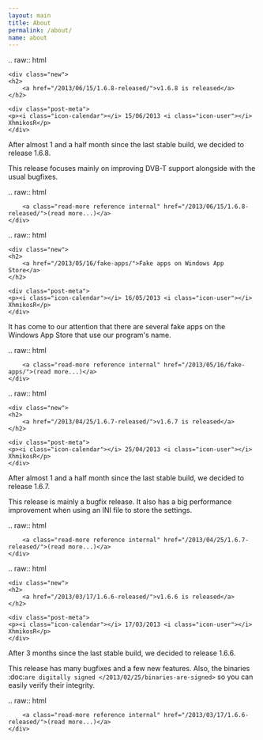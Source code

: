 ```yaml
---
layout: main
title: About
permalink: /about/
name: about
---
```


.. raw:: html

    <div class="new">
    <h2>
        <a href="/2013/06/15/1.6.8-released/">v1.6.8 is released</a>
    </h2>

    <div class="post-meta">
    <p><i class="icon-calendar"></i> 15/06/2013 <i class="icon-user"></i> XhmikosR</p>
    </div>

After almost 1 and a half month since the last stable build, we decided to release 1.6.8.

This release focuses mainly on improving DVB-T support alongside with the usual bugfixes.

.. raw:: html

        <a class="read-more reference internal" href="/2013/06/15/1.6.8-released/">(read more...)</a>
    </div>
.. raw:: html

    <div class="new">
    <h2>
        <a href="/2013/05/16/fake-apps/">Fake apps on Windows App Store</a>
    </h2>

    <div class="post-meta">
    <p><i class="icon-calendar"></i> 16/05/2013 <i class="icon-user"></i> XhmikosR</p>
    </div>

It has come to our attention that there are several fake apps on the Windows App Store
that use our program's name.

.. raw:: html

        <a class="read-more reference internal" href="/2013/05/16/fake-apps/">(read more...)</a>
    </div>
.. raw:: html

    <div class="new">
    <h2>
        <a href="/2013/04/25/1.6.7-released/">v1.6.7 is released</a>
    </h2>

    <div class="post-meta">
    <p><i class="icon-calendar"></i> 25/04/2013 <i class="icon-user"></i> XhmikosR</p>
    </div>

After almost 1 and a half month since the last stable build, we decided to release 1.6.7.

This release is mainly a bugfix release. It also has a big performance improvement
when using an INI file to store the settings.

.. raw:: html

        <a class="read-more reference internal" href="/2013/04/25/1.6.7-released/">(read more...)</a>
    </div>
.. raw:: html

    <div class="new">
    <h2>
        <a href="/2013/03/17/1.6.6-released/">v1.6.6 is released</a>
    </h2>

    <div class="post-meta">
    <p><i class="icon-calendar"></i> 17/03/2013 <i class="icon-user"></i> XhmikosR</p>
    </div>

After 3 months since the last stable build, we decided to release 1.6.6.

This release has many bugfixes and a few new features. Also, the binaries :doc:`are digitally signed </2013/02/25/binaries-are-signed>`
so you can easily verify their integrity.

.. raw:: html

        <a class="read-more reference internal" href="/2013/03/17/1.6.6-released/">(read more...)</a>
    </div>